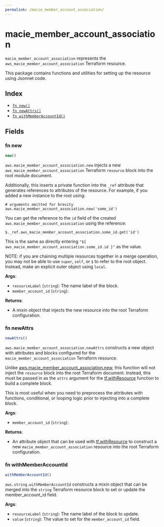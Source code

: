 ```yaml
---
permalink: /macie_member_account_association/
---
```


# macie_member_account_association

`macie_member_account_association` represents the `aws_macie_member_account_association` Terraform resource.



This package contains functions and utilities for setting up the resource using Jsonnet code.


## Index

* [`fn new()`](#fn-new)
* [`fn newAttrs()`](#fn-newattrs)
* [`fn withMemberAccountId()`](#fn-withmemberaccountid)

## Fields

### fn new

```ts
new()
```


`aws.macie_member_account_association.new` injects a new `aws_macie_member_account_association` Terraform `resource`
block into the root module document.

Additionally, this inserts a private function into the `_ref` attribute that generates references to attributes of the
resource. For example, if you added a new instance to the root using:

    # arguments omitted for brevity
    aws.macie_member_account_association.new('some_id')

You can get the reference to the `id` field of the created `aws.macie_member_account_association` using the reference:

    $._ref.aws_macie_member_account_association.some_id.get('id')

This is the same as directly entering `"${ aws_macie_member_account_association.some_id.id }"` as the value.

NOTE: if you are chaining multiple resources together in a merge operation, you may not be able to use `super`, `self`,
or `$` to refer to the root object. Instead, make an explicit outer object using `local`.

**Args**:
  - `resourceLabel` (`string`): The name label of the block.
  - `member_account_id` (`string`): 

**Returns**:
- A mixin object that injects the new resource into the root Terraform configuration.


### fn newAttrs

```ts
newAttrs()
```


`aws.macie_member_account_association.newAttrs` constructs a new object with attributes and blocks configured for the `macie_member_account_association`
Terraform resource.

Unlike [aws.macie_member_account_association.new](#fn-new), this function will not inject the `resource`
block into the root Terraform document. Instead, this must be passed in as the `attrs` argument for the
[tf.withResource](https://github.com/tf-libsonnet/core/tree/main/docs#fn-withresource) function to build a complete block.

This is most useful when you need to preprocess the attributes with functions, conditional, or looping logic prior to
injecting into a complete block.

**Args**:
  - `member_account_id` (`string`): 

**Returns**:
  - An attribute object that can be used with [tf.withResource](https://github.com/tf-libsonnet/core/tree/main/docs#fn-withresource) to construct a new `macie_member_account_association` resource into the root Terraform configuration.


### fn withMemberAccountId

```ts
withMemberAccountId()
```

`aws.string.withMemberAccountId` constructs a mixin object that can be merged into the `string`
Terraform resource block to set or update the member_account_id field.



**Args**:
  - `resourceLabel` (`string`): The name label of the block to update.
  - `value` (`string`): The value to set for the `member_account_id` field.
